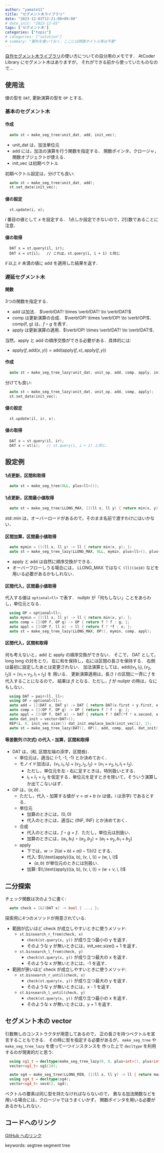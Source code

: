 ```yaml
---
author: "yamate11"
title: "セグメント木ライブラリ"
date: "2023-12-03T12:21:00+09:00"
# date_init: "2023-12-03"
tags: ['セグメント木']
categories: ["topic"]
# categories: ["solution"]
# summary: "要約を書いておく．ここには問題タイトル等は不要" 
---
```


[自作セグメント木ライブラリ](https://github.com/yamate11/compprog/blob/main/clib/segTree.cc)の使い方についての自分用のメモです．
AtCoder Library にセグメント木はありますが，
それができる前から使っていたものなので...

## 使用法

値の型を `DAT`, 更新演算の型を `OP` とする．

### 基本のセグメント木

#### 作成

```cpp
  auto st = make_seg_tree(unit_dat, add, init_vec);
```

* unit_dat は，加法単位元
* add には，加法の演算を行う関数を指定する．
  関数ポインタ，クロージャ，関数オブジェクトが使える．
* init_vec は初期ベクトル

初期ベクトル設定は，分けても良い:

```cpp
  auto st = make_seg_tree(unit_dat, add);
  st.set_data(init_vec);
```

#### 値の設定

```
  st.update(i, x);
```

$i$ 番目の値として $x$ を設定する．
1点しか設定できないので，2引数であることに注意．


#### 値の取得

```
  DAT x = st.query(il, ir);
  DAT x = st[i];   // これは，st.query(i, i + 1) と同じ
```

$il$ 以上 $ir$ 未満の値に add を適用した結果を返す．

### 遅延セグメント木

#### 関数

3つの関数を指定する．

* add は加法． $\verb!DAT! \times \verb!DAT! \to \verb!DAT!$
* comp は更新演算の合成． $\verb!OP! \times \verb!OP! \to \verb!OP!$．
  comp(f, g) は，$f \circ g$ を表す．
* apply は更新演算の適用．$\verb!OP! \times \verb!DAT! \to \verb!DAT!$．

当然，apply と add の順序交換ができる必要がある．具体的には:

* $\text{apply}(f, \text{add}(x, y))
    = \text{add}(\text{apply}(f, x), \text{apply}(f, y))$

#### 作成

```cpp
  auto st = make_seg_tree_lazy(unit_dat, unit_op, add, comp, apply, init_vec);
```

分けても良い:

```cpp
  auto st = make_seg_tree_lazy(unit_dat, unit_op, add, comp, apply);
  st.set_data(init_vec);
```

#### 値の設定

```cpp
  st.update(il, ir, x);
```

#### 値の取得

```cpp
  DAT x = st.query(il, ir);
  DAT x = st[i];   // st.query(i, i + 1) と同じ．
```

## 設定例

#### 1点更新，区間和取得

```cpp
  auto st = make_seg_tree(0LL, plus<ll>());
```

#### 1点更新，区間最小値取得

```cpp
  auto st = make_seg_tree(LLONG_MAX, [](ll x, ll y) { return min(x, y); });
```

std::min は，オーバーロードがあるので，そのまま名前で渡すわけにはいかない．

#### 区間加算，区間最小値取得

```cpp
  auto mymin = [](ll x, ll y) -> ll { return min(x, y); };
  auto st = make_seg_tree_lazy(LLONG_MAX, 0LL, mymin, plus<ll>(), plus<ll>());
```

* apply と add は自然に順序交換ができる．
* オーバーフローしうる場合には， LLONG_MAX ではなく `(ll)(1e18)` などを用いる必要があるかもしれない．

#### 区間代入，区間最小値取得

代入する値は `optional<ll>` で表す．
nullptr が「何もしない」ことをあらわし，単位元となる．

```cpp
  using OP = optional<ll>;
  auto mymin = [](ll x, ll y) -> ll { return min(x, y); };
  auto comp = [](OP f, OP g) -> OP { return f ? f : g; };
  auto appl = [](OP f, ll x) -> ll { return f ? *f : x; };
  auto st = make_seg_tree_lazy(LLONG_MAX, OP(), mymin, comp, appl);
```

#### 区間代入，区間和取得

何も考えないと，add と apply の順序交換ができない．
そこで，
DAT として，long long の対をとり，
左に和を保持し，右には区間の長さを保持する．
右側は最初に設定したあとは変更されない．
加法演算としては，$\text{add}((v_1, l_1), (v_2, l_2)) = (v_1 + v_2, l_1 + l_2)$ を
用いる．
更新演算適用は，長さ $l$ の区間に一斉に $f$ を代入することになるので，
結果は $fl$ となる．ただし，$f$ が nullptr の時は，なにもしない．

```cpp
  using DAT = pair<ll, ll>;
  using OP = optional<ll>;
  auto add = [](DAT x, DAT y) -> DAT { return DAT(x.first + y.first, x.second + y.second); };
  auto comp = [](OP f, OP g) -> OP { return f ? f : g; };
  auto appl = [](OP f, DAT x) -> DAT { return f ? DAT(*f * x.second, x.second) : x; };
  auto dat_init = vector<DAT>();
  REP(i, 0, init_vec.size()) dat_init.emplace_back(init_vec[i], 1);
  auto st = make_seg_tree_lazy(DAT(), OP(), add, comp, appl, dat_init);
```

#### 等差数列 (1次式) の代入・加算，区間和取得

* DAT は，(和, 区間左端の添字，区間長)．
  * 単位元は，適当に (-1, -1, -1) とか決めておく．
  * モノイド加法は，$(v_1, i_1, l_1) + (v_2, i_2, l_2) = (v_1 + v_2, i_1, l_1 + l_2)$．
    * ただし，単位元を左・右に足すときは，特別扱いとする．
    * $i_1 + l_1 = i_2$ を仮定する．単位元を足すときを除いて，そういう演算しか出てこないはず．
* OP は，$(a, b)$．
  * ただし，代入・加算する値が $v = ai + b$ ($v$ は値，$i$ は添字) であるとする．
  * 単位元
    * 加算のときには，$(0, 0)$
    * 代入のときには，適当に (INF, INF) とか決めておく．
  * 合成
    * 代入のときには，$f \circ g = f$．ただし，単位元は別扱い．
    * 加算のときには，$(a_1, b_1) \circ (a_2, b_2) = (a_1 + a_2, b_1 + b_2)$
  * apply
    * 下では，$w := 2(ai + b) + a(l - 1))l/2$ とする．
    * 代入: $\\;\text{apply}((a, b), (v, i, l)) = (w, i, l)$
      * $(a, b)$ が単位元のときには別扱い．
    * 加算: $\\;\text{apply}((a, b), (v, i, l)) = (w + v, i, l)$

## 二分探索

チェック関数は次のように書く:

```cpp
  auto check = [&](DAT x) -> bool { ...; };
```

探索用に4つのメソッドが用意されている:

* 範囲が広いほど check が成立しやすいときに使うメソッド:
  * `st.binsearch_r_from(check, x)`
    * `check(st.query(x, y))` が成り立つ最小の y を返す．
    * そのような y が無いときには，init_vec.size() + 1 を返す．
  * `st.binsearch_l_from(check, y)`
    * `check(st.query(x, y))` が成り立つ最大の x を返す．
    * そのような x が無いときには，-1 を返す．
* 範囲が狭いほど check が成立しやすいときに使うメソッド:
  * `st.binsearch_r_until(check, x)`
    * `check(st.query(x, y))` が成り立つ最大の y を返す．
    * そのような y が無いときには，x - 1 を返す．
  * `st.binsearch_l_until(check, y)`
    * `check(st.query(x, y))` が成り立つ最小の x を返す．
    * そのような x が無いときには，y + 1 を返す．

## セグメント木の vector

引数無しのコンストラクタが用意してあるので，
正の長さを持つベクトルを宣言することもできる．
その時に型を指定する必要があるが，
`make_seg_tree` や `make_seg_tree_lazy` を使って一つインスタンスを
作った上で `decltype` を利用するのが現実的だと思う:

```cpp
  using sg1_t = decltype(make_seg_tree_lazy(0, 0, plus<int>(), plus<int>(), plus<int>()));
  vector<sg1_t> sg1(10);

  auto sg4 = make_seg_tree(LLONG_MIN, [](ll x, ll y) -> ll { return max(x, y); });
  using sg4_t = decltype(sg4);
  vector<sg4_t> vec4(2, sg4);
```

ベクトルの要素は同じ型を持たなければならないので，
異なる加法関数などを用いる場合には，クロージャではうまくいかず，
関数ポインタを用いる必要があるかもしれない．

## コードへのリンク

[GitHub へのリンク](https://github.com/yamate11/compprog/blob/main/clib/segTree.cc)


keywords: segtree segment tree
